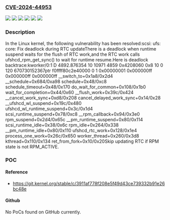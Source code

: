### [CVE-2024-44953](https://cve.mitre.org/cgi-bin/cvename.cgi?name=CVE-2024-44953)
![](https://img.shields.io/static/v1?label=Product&message=Linux&color=blue)
![](https://img.shields.io/static/v1?label=Version&message=&color=brightgreen)
![](https://img.shields.io/static/v1?label=Version&message=06701a545e9a3c4e007cff6872a074bf97c40619%20&color=brightgreen)
![](https://img.shields.io/static/v1?label=Version&message=6.8%20&color=brightgreen)
![](https://img.shields.io/static/v1?label=Version&message=6bf999e0eb41850d5c857102535d5c53b2ede224%20&color=brightgreen)
![](https://img.shields.io/static/v1?label=Vulnerability&message=n%2Fa&color=blue)

### Description

In the Linux kernel, the following vulnerability has been resolved:scsi: ufs: core: Fix deadlock during RTC updateThere is a deadlock when runtime suspend waits for the flush of RTC work,and the RTC work calls ufshcd_rpm_get_sync() to wait for runtime resume.Here is deadlock backtrace:kworker/0:1     D 4892.876354 10 10971 4859 0x4208060 0x8 10 0 120 670730152367ptr            f0ffff80c2e40000 0 1 0x00000001 0x000000ff 0x000000ff 0x000000ff<ffffffee5e71ddb0> __switch_to+0x1a8/0x2d4<ffffffee5e71e604> __schedule+0x684/0xa98<ffffffee5e71ea60> schedule+0x48/0xc8<ffffffee5e725f78> schedule_timeout+0x48/0x170<ffffffee5e71fb74> do_wait_for_common+0x108/0x1b0<ffffffee5e71efe0> wait_for_completion+0x44/0x60<ffffffee5d6de968> __flush_work+0x39c/0x424<ffffffee5d6decc0> __cancel_work_sync+0xd8/0x208<ffffffee5d6dee2c> cancel_delayed_work_sync+0x14/0x28<ffffffee5e2551b8> __ufshcd_wl_suspend+0x19c/0x480<ffffffee5e255fb8> ufshcd_wl_runtime_suspend+0x3c/0x1d4<ffffffee5dffd80c> scsi_runtime_suspend+0x78/0xc8<ffffffee5df93580> __rpm_callback+0x94/0x3e0<ffffffee5df90b0c> rpm_suspend+0x2d4/0x65c<ffffffee5df91448> __pm_runtime_suspend+0x80/0x114<ffffffee5dffd95c> scsi_runtime_idle+0x38/0x6c<ffffffee5df912f4> rpm_idle+0x264/0x338<ffffffee5df90f14> __pm_runtime_idle+0x80/0x110<ffffffee5e24ce44> ufshcd_rtc_work+0x128/0x1e4<ffffffee5d6e3a40> process_one_work+0x26c/0x650<ffffffee5d6e65c8> worker_thread+0x260/0x3d8<ffffffee5d6edec8> kthread+0x110/0x134<ffffffee5d616b18> ret_from_fork+0x10/0x20Skip updating RTC if RPM state is not RPM_ACTIVE.

### POC

#### Reference
- https://git.kernel.org/stable/c/3911af778f208e5f49d43ce739332b91e26bc48e

#### Github
No PoCs found on GitHub currently.

